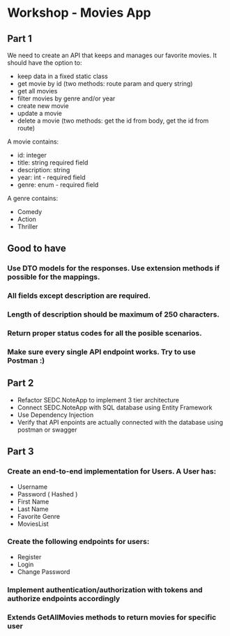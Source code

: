 # Workshop - Movies App

## Part 1
We need to create an API that keeps and manages our favorite movies. It should have the option to:

* keep data in a fixed static class
* get movie by id (two methods: route param and query string)
* get all movies 
* filter movies by genre and/or year
* create new movie
* update a movie
* delete a movie (two methods: get the id from body, get the id from route)

A movie contains:

* id: integer
* title: string required field
* description: string 
* year: int - required field
* genre: enum - required field

A genre contains:

* Comedy
* Action
* Thriller

## Good to have

### Use DTO models for the responses. Use extension methods if possible for the mappings.
### All fields except description are required. 
### Length of description should be maximum of 250 characters.
### Return proper status codes for all the posible scenarios.

### Make sure every single API endpoint works. Try to use Postman :)

## Part 2

* Refactor SEDC.NoteApp to implement 3 tier architecture
* Connect SEDC.NoteApp with SQL database using Entity Framework
* Use Dependency Injection
* Verify that API enpoints are actually connected with the database using postman or swagger

## Part 3

### Create an end-to-end implementation for Users. A User has:

* Username
* Password ( Hashed )
* First Name
* Last Name
* Favorite Genre
* MoviesList

### Create the following endpoints for users:

* Register
* Login
* Change Password

### Implement authentication/authorization with tokens and authorize endpoints accordingly

### Extends GetAllMovies methods to return movies for specific user

